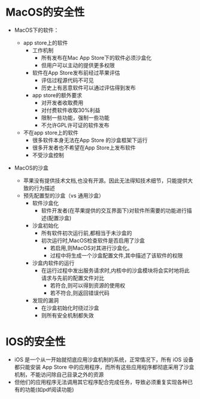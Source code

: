 # MacOS的安全性

- MacOS下的软件：
  - app store上的软件
    - 工作机制
      - 所有发布在Mac App Store下的软件必须沙盒化
      - 但用户可以主动的提供更多权限
    - 软件在App Store发布前经过苹果评估
      - 评估过程源代码不可见
      - 历史上有恶意软件可以通过评估得到发布
    - app store的额外要求
      - 对开发者收取费用
      - 对付费软件收取30%利益
      - 限制一些功能，强制一些功能
      - 不允许GPL许可证的软件发布
  - 不在app store上的软件
    - 很多软件本身无法在App Store 的沙盒框架下运行
    - 很多开发者也不希望在App Store上发布软件
    - 不受沙盒控制
  
- MacOS的沙盒
  - 苹果没有提供技术文档,也没有开源。因此无法得知技术细节，只能提供大致的行为描述
  - 预先配置型的沙盒（vs 通用沙盒）
    - 软件沙盒化
      - 软件开发者(在苹果提供的交互界面下)对软件所需要的功能进行描述(配置沙盒)
    - 沙盒初始化
      - 所有软件初次运行前,都相当于未沙盒的
      - 初次运行时,MacOS检查软件是否启用了沙盒
        - 若启用,则MacOS对其进行沙盒化。
        - 过程中将生成一个沙盒配置文件,其中描述了该软件的权限
    - 沙盒内软件的运行
      - 在运行过程中发出服务请求时,内核中的沙盒模块将会实时地将此请求与先前的配置文件对比
        - 若符合,则可以得到资源的使用权
        - 若不符合,则返回错误代码
    - 发现的漏洞
      - 在沙盒初始化时绕过沙盒
      - 则所有安全机制都失效
  

# IOS的安全性

- iOS 是一个从一开始就彻底应用沙盒机制的系统，正常情况下，所有 iOS 设备都只能安装 App Store 中的应用程序，而所有这些应用程序都彻底采用了沙盒机制，不能访问除自己目录之外的资源
- 但他们的应用程序无法调用其它程序配合完成任务，导致必须重复实现各种已有的功能(如pdf阅读功能)